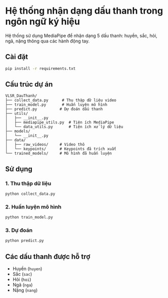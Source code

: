 # Hệ thống nhận dạng dấu thanh trong ngôn ngữ ký hiệu

Hệ thống sử dụng MediaPipe để nhận dạng 5 dấu thanh: huyền, sắc, hỏi, ngã, nặng thông qua các hành động tay.

## Cài đặt

```bash
pip install -r requirements.txt
```

## Cấu trúc dự án

```
VLSR_DauThanh/
├── collect_data.py      # Thu thập dữ liệu video
├── train_model.py       # Huấn luyện mô hình
├── predict.py          # Dự đoán dấu thanh
├── utils/
│   ├── __init__.py
│   ├── mediapipe_utils.py  # Tiện ích MediaPipe
│   └── data_utils.py       # Tiện ích xử lý dữ liệu
├── models/
│   └── __init__.py
├── data/
│   ├── raw_videos/     # Video thô
│   └── keypoints/      # Keypoints đã trích xuất
└── trained_models/     # Mô hình đã huấn luyện
```

## Sử dụng

### 1. Thu thập dữ liệu
```bash
python collect_data.py
```

### 2. Huấn luyện mô hình
```bash
python train_model.py
```

### 3. Dự đoán
```bash
python predict.py
```

## Các dấu thanh được hỗ trợ
- Huyền (`huyen`)
- Sắc (`sac`) 
- Hỏi (`hoi`)
- Ngã (`nga`)
- Nặng (`nang`) 
